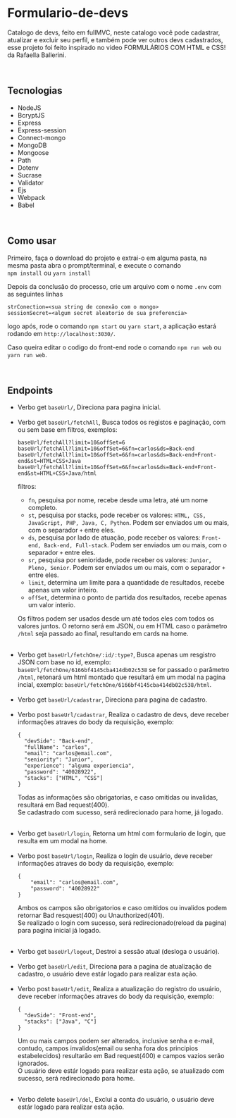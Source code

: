 # Formulario-de-devs

Catalogo de devs, feito em fullMVC, neste catalogo você pode cadastrar, atualizar e excluir seu perfil, e também pode ver outros devs cadastrados, esse projeto foi feito inspirado no video FORMULÁRIOS COM HTML e CSS!
da  Rafaella Ballerini.

<br>

## Tecnologias

<ul>
<li>NodeJS</li>
<li>BcryptJS</li>
<li>Express</li>
<li>Express-session</li>
<li>Connect-mongo</li>
<li>MongoDB</li>
<li>Mongoose</li>
<li>Path</li>
<li>Dotenv</li>
<li>Sucrase</li>
<li>Validator</li>
<li>Ejs</li>
<li>Webpack</li>
<li>Babel</li>

</ul>

<br>

## Como usar
<p>Primeiro, faça o download do projeto e extrai-o em alguma pasta, na mesma pasta abra o prompt/terminal, e execute o comando <br><code>npm install</code> ou <code>yarn install</code></p>
<p>Depois da conclusão do processo, crie um arquivo com o nome <code>.env</code> com as seguintes linhas <br>

```
strConection=<sua string de conexão com o mongo>
sessionSecret=<algum secret aleatorio de sua preferencia>
```
</p>
<p>logo após, rode o comando <code>npm start</code> ou <code>yarn start</code>, a aplicação estará rodando em <code>http://localhost:3030/</code>.</p>
<p>Caso queira editar o codigo do front-end rode o comando <code>npm run web</code> ou <code>yarn run web</code>.</p>
<br>

## Endpoints
<ul>

<li>Verbo get <code>baseUrl/</code>, Direciona para pagina inicial.</li>
<br>
<li>Verbo get <code>baseUrl/fetchAll</code>, Busca todos os registos e paginação, com ou sem base em filtros, exemplos: <br>
 
 ```
 baseUrl/fetchAll?limit=10&offSet=6
 baseUrl/fetchAll?limit=10&offSet=6&fn=carlos&ds=Back-end
 baseUrl/fetchAll?limit=10&offSet=6&fn=carlos&ds=Back-end+Front-end&st=HTML+CSS+Java
 baseUrl/fetchAll?limit=10&offSet=6&fn=carlos&ds=Back-end+Front-end&st=HTML+CSS+Java/html
 ```
 filtros: 
 <ul>
 <li><code>fn</code>, pesquisa por nome, recebe desde uma letra, até um nome completo.</li>
 <li><code>st</code>, pesquisa por stacks, pode receber os valores: <code>HTML, CSS, JavaScript, PHP, Java, C, Python</code>. Podem ser enviados um ou mais, com o separador <code>+</code> entre eles.</li>
 <li><code>ds</code>, pesquisa por lado de atuação, pode receber os valores: <code>Front-end, Back-end, Full-stack</code>. Podem ser enviados um ou mais, com o separador <code>+</code> entre eles.</li>
 <li><code>sr</code>, pesquisa por senioridade, pode receber os valores: <code>Junior, Pleno, Senior</code>. Podem ser enviados um ou mais, com o separador <code>+</code> entre eles.</li>
 <li><code>limit</code>, determina um limite para a quantidade de resultados, recebe apenas um valor inteiro. </li>
 <li><code>offSet</code>, determina o ponto de partida dos resultados, recebe apenas um valor interio.</li>
 </ul>
 
 Os filtros podem ser usados desde um até todos eles com todos os valores juntos. 
 O retorno será em JSON, ou em HTML caso o parâmetro <code>/html</code> seja passado ao final, resultando em cards na home.
</li>
<br> 
<li>Verbo get <code>baseUrl/fetchOne/:id/:type?</code>, Busca apenas um resgistro JSON com base no id, exemplo: <br> 
<code>baseUrl/fetchOne/6166bf4145cba414db02c538</code> se for passado o parâmetro <code>/html</code>, retonará um html montado que resultará em um modal na pagina incial, exemplo: <code>baseUrl/fetchOne/6166bf4145cba414db02c538/html</code>.

</li>
<br> 
<li>Verbo get <code>baseUrl/cadastrar</code>, Direciona para pagina de cadastro.</li>
<br> 
<li>Verbo post <code>baseUrl/cadastrar</code>, Realiza o cadastro de devs, deve receber informações atraves do body da requisição, exemplo:<br>

```
{
  "devSide": "Back-end",
  "fullName": "carlos",
  "email": "carlos@email.com",
  "seniority": "Junior",
  "experience": "alguma experiencia",
  "password": "40028922",
  "stacks": ["HTML", "CSS"]
}
```
Todas as informações são obrigatorias, e caso omitidas ou invalidas, resultará em Bad request(400).<br>
Se cadastrado com sucesso, será redirecionado para home, já logado.
</li>
<br> 
<li>Verbo get <code>baseUrl/login</code>, Retorna um html com formulario de login, que resulta em um modal na home.</li>
<br>
<li>Verbo post <code>baseUrl/login</code>, Realiza o login de usuário, deve receber informações atraves do body da requisição, exemplo:<br>

```
{
	"email": "carlos@email.com",
	"password": "40028922"
}
```
Ambos os campos são obrigatorios e caso omitidos ou invalidos podem retornar Bad resquest(400) ou Unauthorized(401).<br>
Se realizado o login com sucesso, será redirecionado(reload da pagina) para pagina inicial já logado.
</li>
<br>

<li>Verbo get <code>baseUrl/logout</code>, Destroi a sessão atual (desloga o usuário).</li>
<br>

<li>Verbo get <code>baseUrl/edit</code>, Direciona para a pagina de atualização de cadastro, o usuário deve estár logado para realizar esta ação.
</li>
<br>
<li>Verbo post <code>baseUrl/edit</code>, Realiza a atualização do registro do usuário, deve receber informações atraves do body da requisição, exemplo:<br>

```
{
  "devSide": "Front-end",
  "stacks": ["Java", "C"]
}
```
Um ou mais campos podem ser alterados, inclusive senha e e-mail, contudo, campos invalidos(email ou senha fora dos principios estabelecidos) resultarão em Bad request(400)
e campos vazios serão ignorados.<br>
O usuário deve estár logado para realizar esta ação, se atualizado com sucesso, será redirecionado para home.
</li>
<br>
<li>Verbo delete <code>baseUrl/del</code>, Exclui a conta do usuário, o usuário deve estár logado para realizar esta ação.</li>
<br>
</ul>
